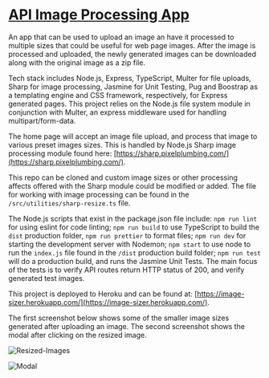 # [API Image Processing App](https://image-sizer.herokuapp.com/)

An app that can be used to upload an image an have it processed to multiple sizes that could be useful for web page images.  After the image is processed and uploaded, the newly generated images can be downloaded along with the original image as a zip file.

Tech stack includes Node.js, Express, TypeScript, Multer for file uploads, Sharp for image processing, Jasmine for Unit Testing, Pug and Boostrap as a templating engine and CSS framework, respectively, for Express generated pages.  This project relies on the Node.js file system module in conjunction with Multer, an express middleware used for handling multipart/form-data.

The home page will accept an image file upload, and process that image to various preset images sizes.  This is handled by Node.js Sharp image processing module found here: [https://sharp.pixelplumbing.com/](https://sharp.pixelplumbing.com/).

This repo can be cloned and custom image sizes or other processing affects offered with the Sharp module could be modified or added.  The file for working with image processing can be found in the `/src/utilities/sharp-resize.ts` file.

The Node.js scripts that exist in the package.json file include: `npm run lint` for using eslint for code linting; `npm run build` to use TypeScript to build the `dist` production folder, `npm run prettier` to format files; `npm run dev` for starting the development server with Nodemon; `npm start` to use node to run the `index.js` file found in the `/dist` production build folder; `npm run test` will do a production build, and runs the Jasmine Unit Tests.  The main focus of the tests is to verify API routes return HTTP status of 200, and verify generated test images.

This project is deployed to Heroku and can be found at: [https://image-sizer.herokuapp.com/](https://image-sizer.herokuapp.com/).

The first screenshot below shows some of the smaller image sizes generated after uploading an image.  The second screenshot shows the modal after clicking on the resized image.

![Resized-Images](/Users/tariq/Desktop/Resized-Images.png)

![Modal](/Users/tariq/Desktop/Modal.png)
